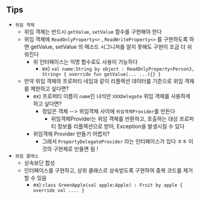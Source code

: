 ## Tips

* `위임 객체`
    * 위임 객체는 반드시 `getValue`, `setValue` 함수를 구현해야 한다
    * 위임 객체에 `ReadOnlyProperty<>` , `ReadWriteProperty<>` 를 구현하도록 하면 getValue, setValue 의 메소드 시그니쳐를 알지 못해도 구현이 조금 더 쉬워진다
        * 위 인터페이스는 익명 함수로도 사용이 가능하다
            * ex) `val name:String by object : ReadOnlyProperty<Person3, String> { override fun getValue(... ...){} }`
    * 만약 위임 객체의 프로퍼티 네임과 같이 리플렉션 데이터를 기준으로 위임 객체를 제한하고 싶다면?
        * ex) 프로퍼티 이름이 `name`인 녀석만 `XXXDelegate` 위임 객체를 사용하게 하고 싶다면?
            * 정답은 객체 --> 위임객체 사이에 `위임객체Provider`를 만든다
                * 위임객체Provider는 위임 객체를 반환하고, 호출하는 대상 프로퍼티 정보를 리플렉션으로 받아, Exception을 발생시킬 수 있다
        * 위임객체 Provider 만들기 어렵지?
            * 그래서 `PropertyDelegateProvider` 라는 인터페이스가 있다 ㅎㅎ 이것의 구현체로 만들면 됨 !
* `위임 클래스`
    * 상속보단 합성
    * 인터페이스를 구현하고, 상위 클래스르 상속받도록 구현하여 중복 코드를 제거할 수 있음
        * ex) `class GreenApple(val apple:Apple) : Fruit by apple { override val .... } `
